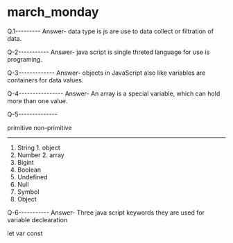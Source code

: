 # march_monday
Q.1---------
Answer- data type is js are use to data collect or filtration of data.

Q-2-----------
Answer- java script is single threted language for use is programing.

Q-3-------------
Answer- objects  in JavaScript also like variables are containers for data values.

Q-4----------------
Answer- An array is a special variable, which can hold more than one value.

Q-5--------------

primitive			non-primitive
-------------                  ----------------
1. String			1. object
2. Number			2. array
3. Bigint
4. Boolean
5. Undefined
6. Null
7. Symbol
8. Object

Q-6-----------
Answer- Three java script keywords they are used for variable declearation

let
var
const

